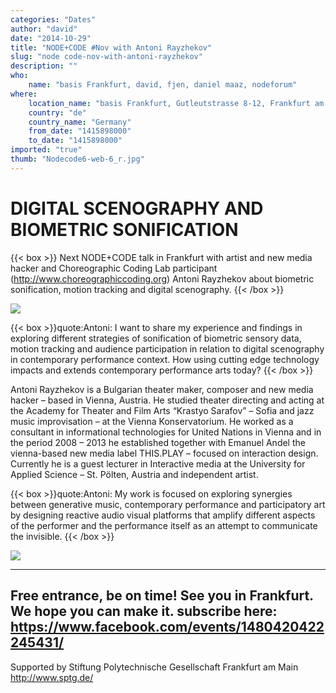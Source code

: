 ```yaml
---
categories: "Dates"
author: "david"
date: "2014-10-29"
title: "NODE+CODE #Nov with Antoni Rayzhekov"
slug: "node code-nov-with-antoni-rayzhekov"
description: ""
who: 
    name: "basis Frankfurt, david, fjen, daniel maaz, nodeforum"
where: 
    location_name: "basis Frankfurt, Gutleutstrasse 8-12, Frankfurt am Main, Germany"
    country: "de"
    country_name: "Germany"
    from_date: "1415898000"
    to_date: "1415898000"
imported: "true"
thumb: "Nodecode6-web-6_r.jpg"
---
```



#  DIGITAL SCENOGRAPHY AND BIOMETRIC SONIFICATION
{{< box >}}
Next NODE+CODE talk in Frankfurt with artist and new media hacker and Choreographic Coding Lab  participant (http://www.choreographiccoding.org) Antoni Rayzhekov about biometric sonification, motion tracking and digital scenography.{{< /box >}}

![](Nodecode6-web-6_r.jpg) 


{{< box >}}quote:Antoni:
I want to share my experience and findings in exploring different strategies of sonification of biometric sensory data, motion tracking and audience participation in relation to digital scenography in contemporary performance context. How using cutting edge technology impacts and extends contemporary performance arts today?{{< /box >}}

Antoni Rayzhekov is a Bulgarian theater maker, composer and new media hacker – based in Vienna, Austria. He studied theater directing and acting at the Academy for Theater and Film Arts “Krastyo Sarafov” – Sofia and jazz music improvisation – at the Vienna Konservatorium. He worked as a consultant in informational technologies for United Nations in Vienna and in the period 2008 – 2013 he established together with Emanuel Andel the vienna-based new media label THIS.PLAY – focused on interaction design. Currently he is a guest lecturer in Interactive media at the University for Applied Science – St. Pölten, Austria and independent artist.

{{< box >}}quote:Antoni:
My work is focused on exploring synergies between generative music, contemporary performance and participatory art by designing reactive audio visual platforms that amplify different aspects of the performer and the performance itself as an attempt to communicate the invisible.{{< /box >}}

![](10VE-Sequence_f_r.jpg) 

---
Free entrance, be on time! See you in Frankfurt. We hope you can make it.
subscribe here:
https://www.facebook.com/events/1480420422245431/
----

Supported by
Stiftung Polytechnische Gesellschaft Frankfurt am Main
http://www.sptg.de/